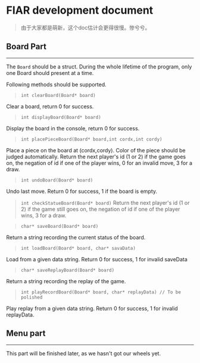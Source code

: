 # FIAR development document

> 由于大家都是萌新，这个doc估计会更得很慢。惨兮兮。

## Board Part
---
The `Board` should be a struct. During the whole lifetime of the program, only one Board should present at a time.

Following methods should be supported.

> `int clearBoard(Board* board)`

Clear a board, return 0 for success.

> `int displayBoard(Board* board)`

Display the board in the console, return 0 for success.

> `int placePieceBoard(Board* board,int cordx,int cordy)`

Place a piece on the board at (cordx,cordy). Color of the piece should be judged automatically. Return the next player's id (1 or 2) if the game goes on, the negation of id if one of the player wins, 0 for an invalid move, 3 for a draw.

> `int undoBoard(Board* board)`

Undo last move. Return 0 for success, 1 if the board is empty. 

> `int checkStatueBoard(Board* board)`
Return the next player's id (1 or 2) if the game still goes on, the negation of id if one of the player wins, 3 for a draw.

> `char* saveBoard(Board* board)`

Return a string recording the current status of the board.

> `int loadBoard(Board* board, char* savaData)`

Load from a given data string. Return 0 for success, 1 for invalid saveData

> `char* saveReplayBoard(Board* board)`

Return a string recording the replay of the game.

> `int playRecordBoard(Board* board, char* replayData) // To be polished`  

Play replay from a given data string. Return 0 for success, 1 for invalid replayData.

## Menu part
---
This part will be finished later, as we hasn't got our wheels yet.